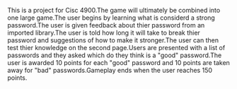 This is a project for Cisc 4900.The game will ultimately be combined into one large game.The user begins by learning what is considerd a strong password.The user is given feedback about thier password from an imported library.The user is told how long it will take to
break  thier password and suggestions of how to make it stronger.The user can then test thier knowledge on the second page.Users are presented with a list of passwords and they asked which do they think is a "good" password.The user is awarded 10 points for each "good" password and 10 points are taken away for "bad" passwords.Gameplay ends when the user reaches 150 points.
